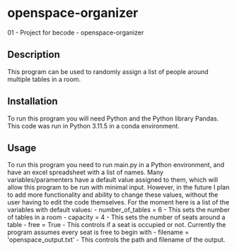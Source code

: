 # openspace-organizer
01 - Project for becode - openspace-organizer

## Description

This program can be used to randomly assign a list of people around multiple tables in a room.

## Installation

To run this program you will need Python and the Python library Pandas.
This code was run in Python 3.11.5 in a conda environment.

## Usage

To run this program you need to run main.py in a Python environment, and have an excel spreadsheet with a list of names.
Many variables/paramenters have a default value assigned to them, which will allow this program to be run with minimal input.
However, in the future I plan to add more functionality and ability to change these values, without the user having to edit the code themselves.
For the moment here is a list of the variables with default values:
    - number_of_tables = 6 - This sets the number of tables in a room
    - capacity = 4 - This sets the number of seats around a table
    - free = True - This controls if a seat is occupied or not. Currently the program assumes every seat is free to begin with
    - filename = 'openspace_output.txt' - This controls the path and filename of the output.
